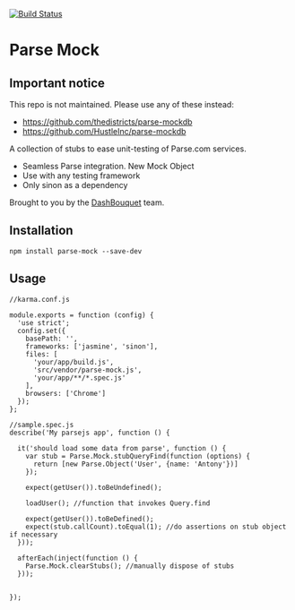 [![Build Status](https://snap-ci.com/rafbgarcia/angular-parse-wrapper/branch/master/build_image)](https://snap-ci.com/rafbgarcia/angular-parse-wrapper/branch/master)

Parse Mock
=====================

## Important notice

This repo is not maintained. Please use any of these instead:

 - https://github.com/thedistricts/parse-mockdb
 - https://github.com/HustleInc/parse-mockdb
 
A collection of stubs to ease unit-testing of Parse.com services.

- Seamless Parse integration. New Mock Object
- Use with any testing framework
- Only sinon as a dependency

Brought to you by the [DashBouquet](http://dashbouquet.com) team.


## Installation

```
npm install parse-mock --save-dev
```

## Usage

```
//karma.conf.js

module.exports = function (config) {
  'use strict';
  config.set({
    basePath: '',
    frameworks: ['jasmine', 'sinon'],
    files: [
      'your/app/build.js',
      'src/vendor/parse-mock.js',
      'your/app/**/*.spec.js'
    ],
    browsers: ['Chrome']
  });
};
```


```
//sample.spec.js
describe('My parsejs app', function () {

  it('should load some data from parse', function () {
    var stub = Parse.Mock.stubQueryFind(function (options) {
      return [new Parse.Object('User', {name: 'Antony'})]
    });

    expect(getUser()).toBeUndefined();

    loadUser(); //function that invokes Query.find

    expect(getUser()).toBeDefined();
    expect(stub.callCount).toEqual(1); //do assertions on stub object if necessary
  }));

  afterEach(inject(function () {
    Parse.Mock.clearStubs(); //manually dispose of stubs
  }));


});


```
